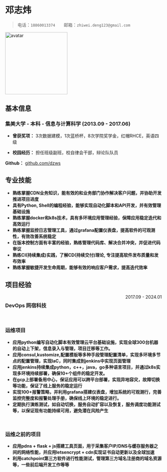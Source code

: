 # 邓志炜

> 电话：`18860013374`&emsp;&emsp;邮箱：`zhiwei.deng123@gmail.com`

<img src="https://avatars.githubusercontent.com/u/583231?v=4" alt="avatar" width="200" height="200">

## 基本信息

### 集美大学 - 本科 - 信息与计算科学 (2013.09 - 2017.06)

- **曾获奖项：** 3次数据建模，1次蓝桥杯，8次学院奖学金，红帽RHCE，英语四级

- **校园经历：** 担任班级副班，校自律会干部，辩论队队员

**Github：** [github.com/dzws](https://github.com/dzws)&ensp;

## 专业技能
- **熟练掌握CDN业务知识，能有效的和业务部门协作解决客户问题，并协助开发推进项目进度**
- **具有Python, Shell的编程经验，能够实现自动化脚本和API开发，并有效管理基础设施**
- **熟练掌握docker和k8s技术，具有多环境应用管理经验，保障应用稳定迭代和高效运行**
- **熟练掌握监控日志管理工具，通过grafana配置仪表盘，提高软件的可观测性，有效改善系统稳定**
- **在版本控制方面有丰富的经验，熟练管理代码库、解决合并冲突，并促进代码审议**
- **熟练CI(持续集成)实践，了解CD(持续交付)理论, 专注提高软件发布质量和发布效率**
- **熟练掌握敏捷开发生命周期，能够有效的响应客户需求，提高迭代效率**

## 项目经验

<div style="display: flex; justify-content: space-between;">
    <h3>DevOps 网宿科技</h3> <span style="text-align: right">2017.09 - 2024.01</span>
</div>
&nbsp;

### 运维项目
- **应用python编写自动化脚本有效管理云平台基础设施，实现全球300台机器的自动上下架，信息录入与管理，项目迁移等工作。**
- **应用consul,kustomize,配置模板等多种手段管理配置清单，实现多环境多节点的配置管理，实现IaC，同时集成到jenkins中实现页面管理**
- **应用jenkins持续集成python，c++，java，go多种语言项目，并通过k8s实现多环境持续部署，确保10+个组件的稳定开发。**
- **在gcp上部署备用中心，保证应用可以跨平台部署，实现异地容灾，故障切换等功能，保证了线上服务的稳定运行**
- **实现100+报警策略，并利用grafana搭建仪表盘，增加系统的可观测行，完善监控完整度和报警处理手册，确保线上环境的稳定进行。**
- **定期执行演练测试，如自动切换，服务自动扩容以及恢复，服务调度功能测试等，以保证现有功能持续可用，避免潜在风险产生**


&nbsp;
### 运维之前的项目
- **应用pdns + flask + js搭建工具页面，用于采集客户IP/DNS与缓存服务器之间的网络性能，并应用letsencrypt + cdn实现证书自动更新以及全球加速**
- **利用catchpoint第三方软件进行性能测试，管理第三方域名注册商的域名资源等，一些前后端开发工作等等**
